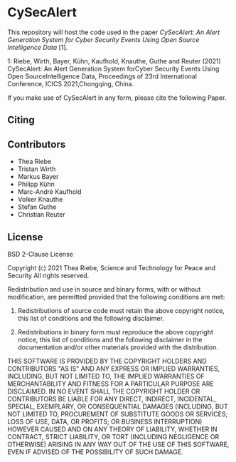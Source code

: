 # CySecAlert

This repository will host the code used in the paper _CySecAlert: An Alert Generation System for Cyber Security Events Using Open Source Intelligence Data_ [1].

1: Riebe, Wirth, Bayer, Kühn, Kaufhold, Knauthe, Guthe and Reuter (2021) CySecAlert: An Alert Generation System forCyber Security Events Using Open SourceIntelligence Data, Proceedings of 23rd International Conference, ICICS 2021,Chongqing, China. 

If you make use of CySecAlert in any form, please cite the following Paper.

## Citing



## Contributors

- Thea Riebe
- Tristan Wirth
- Markus Bayer
- Philipp Kühn
- Marc-André Kaufhold 
- Volker Knauthe
- Stefan Guthe
- Christian Reuter 

## License

BSD 2-Clause License

Copyright (c) 2021 Thea Riebe, Science and Technology for Peace and Security
All rights reserved.

Redistribution and use in source and binary forms, with or without
modification, are permitted provided that the following conditions are met:

1. Redistributions of source code must retain the above copyright notice, this
   list of conditions and the following disclaimer.

2. Redistributions in binary form must reproduce the above copyright notice,
   this list of conditions and the following disclaimer in the documentation
   and/or other materials provided with the distribution.

THIS SOFTWARE IS PROVIDED BY THE COPYRIGHT HOLDERS AND CONTRIBUTORS "AS IS"
AND ANY EXPRESS OR IMPLIED WARRANTIES, INCLUDING, BUT NOT LIMITED TO, THE
IMPLIED WARRANTIES OF MERCHANTABILITY AND FITNESS FOR A PARTICULAR PURPOSE ARE
DISCLAIMED. IN NO EVENT SHALL THE COPYRIGHT HOLDER OR CONTRIBUTORS BE LIABLE
FOR ANY DIRECT, INDIRECT, INCIDENTAL, SPECIAL, EXEMPLARY, OR CONSEQUENTIAL
DAMAGES (INCLUDING, BUT NOT LIMITED TO, PROCUREMENT OF SUBSTITUTE GOODS OR
SERVICES; LOSS OF USE, DATA, OR PROFITS; OR BUSINESS INTERRUPTION) HOWEVER
CAUSED AND ON ANY THEORY OF LIABILITY, WHETHER IN CONTRACT, STRICT LIABILITY,
OR TORT (INCLUDING NEGLIGENCE OR OTHERWISE) ARISING IN ANY WAY OUT OF THE USE
OF THIS SOFTWARE, EVEN IF ADVISED OF THE POSSIBILITY OF SUCH DAMAGE.

